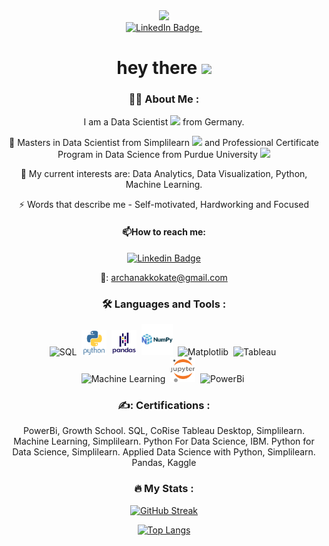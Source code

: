 <div id="header" align="center">
  <img src="https://media.giphy.com/media/uLGINkpekEo98BP5gN/giphy.gif" width="150"/>
  <div id="badges">
  <a href="https://www.linkedin.com/in/archana-k-kokate">
    <img src="https://img.shields.io/badge/LinkedIn-blue?style=for-the-badge&logo=linkedin&logoColor=white" alt="LinkedIn Badge"/>
  </a>
    <img src="https://komarev.com/ghpvc/?username=Archanakokate&style=flat-square&color=blue" alt=""/>
    <h1>
  hey there
  <img src="https://media.giphy.com/media/hvRJCLFzcasrR4ia7z/giphy.gif" width="30px"/>

   

### :woman_technologist: About Me :
   I am a Data Scientist <img src="https://media.giphy.com/media/WUlplcMpOCEmTGBtBW/giphy.gif" width="30"> from Germany.
    
 :seedling: Masters in Data Scientist from Simplilearn <img src="https://tse1.mm.bing.net/th?id=OIP.2Nt7P2Fhv_kmV9o5Qp-NXwHaHa&pid=Api&P=0" width="30"> and Professional Certificate Program in Data Science from Purdue University  <img src="https://tse2.mm.bing.net/th?id=OIP.P5zISkIHCa3fHCocYe4XhwHaD4&pid=Api&P=0" width="30">
 
    
:telescope: My current interests are: Data Analytics, Data Visualization, Python, Machine Learning.

:zap: Words that describe me - Self-motivated, Hardworking and Focused

    
 #### :mailbox:How to reach me: 
    
  [![Linkedin Badge](https://img.shields.io/badge/-Archana-blue?style=flat&logo=Linkedin&logoColor=white)](https://www.linkedin.com/in/archana-k-kokate)
      
  📧: archanakkokate@gmail.com
   
    
### :hammer_and_wrench: Languages and Tools :

  <img src="https://logodix.com/logo/541959.jpg" title="SQL" alt="SQL" width="40" height="40"/>&nbsp;
  <img src="https://raw.githubusercontent.com/devicons/devicon/1119b9f84c0290e0f0b38982099a2bd027a48bf1/icons/python/python-original-wordmark.svg" title="Python" alt="Python" width="40" height="40"/>&nbsp;
  <img src="https://raw.githubusercontent.com/devicons/devicon/1119b9f84c0290e0f0b38982099a2bd027a48bf1/icons/pandas/pandas-original-wordmark.svg" title="Pandas" alt="Pandas" width="40" height="40"/>&nbsp;
  <img src="https://raw.githubusercontent.com/devicons/devicon/1119b9f84c0290e0f0b38982099a2bd027a48bf1/icons/numpy/numpy-original-wordmark.svg" title="Numpy" alt="Numpy" width="50" height="50"/>&nbsp;
  <img src="https://tse1.mm.bing.net/th?id=OIP.NT9HaSvsugqVnRD-kkG3YgAAAA&pid=Api&P=0" title="Matplotlib" alt="Matplotlib " width="40" height="40"/>&nbsp;
  <img src="https://tse4.mm.bing.net/th?id=OIP.yM7x388e75H5LOzKjYkkGwHaHa&pid=Api&P=0" title="Tableau" alt="Tableau" width="50" height="50"/>&nbsp;
  <img src="https://tse4.mm.bing.net/th?id=OIP.D9-oNGwUhrQ2RgdY6vZGbAHaIR&pid=Api&P=0"  title="Machine Learning" alt="Machine Learning" width="45" height="45"/>&nbsp;
  <img src="https://raw.githubusercontent.com/devicons/devicon/1119b9f84c0290e0f0b38982099a2bd027a48bf1/icons/jupyter/jupyter-original-wordmark.svg" title="Jupyter" alt="Jupyter" width="40" height="40"/>&nbsp;
  <img src="https://techairgroup.com/wp-content/uploads/2021/02/microsoft-power-bi-logo-400x240.jpg" title="PowerBI" alt="PowerBi" width="60" height="60"/>&nbsp; 
 
    
 ### ✍️: Certifications :
      
  PowerBi, Growth School.
  SQL, CoRise
  Tableau Desktop, Simplilearn.
  Machine Learning, Simplilearn.
  Python For Data Science, IBM.
  Python for Data Science, Simplilearn.
  Applied Data Science with Python, Simplilearn.
  Pandas, Kaggle
    

### :fire: My Stats :
[![GitHub Streak](http://github-readme-streak-stats.herokuapp.com?user=Archanakokate&theme=dark&background=000000)](https://git.io/streak-stats)

[![Top Langs](https://github-readme-stats.vercel.app/api/top-langs/?username=Archanakokate&layout=compact&theme=vision-friendly-dark)](https://github.com/anuraghazra/github-readme-stats)
</div>
